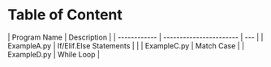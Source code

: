 # Table of Content

| Program Name | Description             |
| ------------ | ----------------------- | --- |
| ExampleA.py  | If/Elif.Else Statements |     |
| ExampleC.py  | Match Case              |
| ExampleD.py  | While Loop              |
